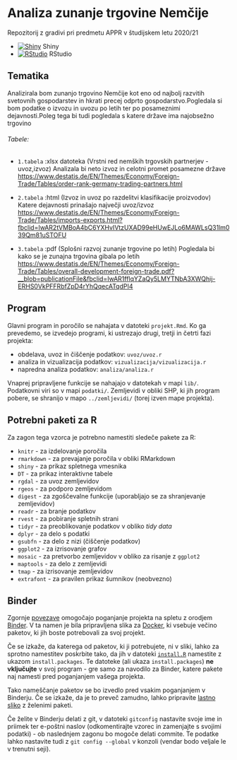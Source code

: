 # Analiza zunanje trgovine Nemčije

Repozitorij z gradivi pri predmetu APPR v študijskem letu 2020/21

* [![Shiny](http://mybinder.org/badge.svg)](http://mybinder.org/v2/gh/mateabt/APPR-2020-21/master?urlpath=shiny/APPR-2020-21/projekt.Rmd) Shiny
* [![RStudio](http://mybinder.org/badge.svg)](http://mybinder.org/v2/gh/mateabt/APPR-2020-21/master?urlpath=rstudio) RStudio

## Tematika
Analizirala bom zunanjo trgovino Nemčije kot eno od najbolj razvitih svetovnih gospodarstev in hkrati precej odprto gospodarstvo.Pogledala 
si bom podatke o izvozu in uvozu po letih ter po posameznimi dejavnosti.Poleg tega bi tudi pogledala s katere države ima najobsežno trgovino

###### Tabele:

* `1.tabela` :xlsx datoteka (Vrstni red nemških trgovskih partnerjev -uvoz,izvoz)
Analizala bi neto izvoz in celotni promet posamezne države 
https://www.destatis.de/EN/Themes/Economy/Foreign-Trade/Tables/order-rank-germany-trading-partners.html

* `2.tabela` :html (Izvoz in uvoz po razdelitvi klasifikacije proizvodov)
Katere dejavnosti prinašajo največji uvoz/izvoz
https://www.destatis.de/EN/Themes/Economy/Foreign-Trade/Tables/imports-exports.html?fbclid=IwAR2tVMBoA4bC6YXHvIVtzUXAD99eHUwEJLo6MAWLsQ31lm039Qm81uSTOFU

* `3.tabela` :pdf (Splošni razvoj zunanje trgovine po letih)
Pogledala bi kako se je zunajna trgovina gibala po letih 
https://www.destatis.de/EN/Themes/Economy/Foreign-Trade/Tables/overall-development-foreign-trade.pdf?__blob=publicationFile&fbclid=IwAR1fflqYZaQy5LMYTNbA3XWQhij-ERHS0VkPFFRbfZpD4rYhQqecATqdPI4



## Program

Glavni program in poročilo se nahajata v datoteki `projekt.Rmd`.
Ko ga prevedemo, se izvedejo programi, ki ustrezajo drugi, tretji in četrti fazi projekta:

* obdelava, uvoz in čiščenje podatkov: `uvoz/uvoz.r`
* analiza in vizualizacija podatkov: `vizualizacija/vizualizacija.r`
* napredna analiza podatkov: `analiza/analiza.r`

Vnaprej pripravljene funkcije se nahajajo v datotekah v mapi `lib/`.
Podatkovni viri so v mapi `podatki/`.
Zemljevidi v obliki SHP, ki jih program pobere,
se shranijo v mapo `../zemljevidi/` (torej izven mape projekta).

## Potrebni paketi za R

Za zagon tega vzorca je potrebno namestiti sledeče pakete za R:

* `knitr` - za izdelovanje poročila
* `rmarkdown` - za prevajanje poročila v obliki RMarkdown
* `shiny` - za prikaz spletnega vmesnika
* `DT` - za prikaz interaktivne tabele
* `rgdal` - za uvoz zemljevidov
* `rgeos` - za podporo zemljevidom
* `digest` - za zgoščevalne funkcije (uporabljajo se za shranjevanje zemljevidov)
* `readr` - za branje podatkov
* `rvest` - za pobiranje spletnih strani
* `tidyr` - za preoblikovanje podatkov v obliko *tidy data*
* `dplyr` - za delo s podatki
* `gsubfn` - za delo z nizi (čiščenje podatkov)
* `ggplot2` - za izrisovanje grafov
* `mosaic` - za pretvorbo zemljevidov v obliko za risanje z `ggplot2`
* `maptools` - za delo z zemljevidi
* `tmap` - za izrisovanje zemljevidov
* `extrafont` - za pravilen prikaz šumnikov (neobvezno)

## Binder

Zgornje [povezave](#analiza-podatkov-s-programom-r-202021)
omogočajo poganjanje projekta na spletu z orodjem [Binder](https://mybinder.org/).
V ta namen je bila pripravljena slika za [Docker](https://www.docker.com/),
ki vsebuje večino paketov, ki jih boste potrebovali za svoj projekt.

Če se izkaže, da katerega od paketov, ki ji potrebujete, ni v sliki,
lahko za sprotno namestitev poskrbite tako,
da jih v datoteki [`install.R`](install.R) namestite z ukazom `install.packages`.
Te datoteke (ali ukaza `install.packages`) **ne vključujte** v svoj program -
gre samo za navodilo za Binder, katere pakete naj namesti pred poganjanjem vašega projekta.

Tako nameščanje paketov se bo izvedlo pred vsakim poganjanjem v Binderju.
Če se izkaže, da je to preveč zamudno,
lahko pripravite [lastno sliko](https://github.com/jaanos/APPR-docker) z želenimi paketi.

Če želite v Binderju delati z git,
v datoteki `gitconfig` nastavite svoje ime in priimek ter e-poštni naslov
(odkomentirajte vzorec in zamenjajte s svojimi podatki) -
ob naslednjem zagonu bo mogoče delati commite.
Te podatke lahko nastavite tudi z `git config --global` v konzoli
(vendar bodo veljale le v trenutni seji).
